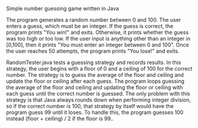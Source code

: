 Simple number guessing game written in Java

The program generates a random number between 0 and 100.
The user enters a guess, which must be an integer.  If the guess is correct, the program prints "You win!" and exits. Otherwise, it prints whether the guess was too high or too low. If the user input is anything other than an integer in [0,100], then it prints "You must enter an integer between 0 and 100".
Once the user reaches 50 attempts, the program prints "You lose!" and exits.

RandomTester.java tests a guessing strategy and records results.
In this strategy, the user begins with a floor of 0 and a ceiling of 100 for the correct number.  The strategy is to guess the average of the floor and ceiling and update the floor or ceiling after each guess.
The program loops guessing the average of the floor and ceiling and updating the floor or ceiling with each guess until the correct number is guessed.  The only problem with this strategy is that Java always rounds down when performing integer division, so if the correct number is 100, that strategy by itself would have the program guess 99 until it loses. To handle this, the program guesses 100 instead (floor + ceiling) / 2 if the floor is 99..

